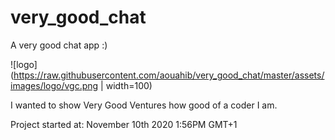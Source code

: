 # very_good_chat

A very good chat app :)

![logo](https://raw.githubusercontent.com/aouahib/very_good_chat/master/assets/images/logo/vgc.png | width=100)

I wanted to show Very Good Ventures how good of a coder I am.

Project started at: November 10th 2020 1:56PM GMT+1
